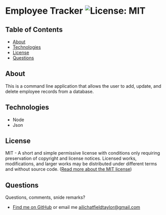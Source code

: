 # Employee Tracker ![License: MIT](https://img.shields.io/badge/License-MIT-yellow.svg)

## Table of Contents

- [ About ](#about)
- [ Technologies ](#tech)
- [ License ](#license)
- [ Questions ](#questions)

## About
This is a command line application that allows the user to add, update, and delete employee records from a database.

## Technologies
- Node
- Json

## License

MIT - A short and simple permissive license with conditions only requiring preservation of copyright and license notices. Licensed works, modifications, and larger works may be distributed under different terms and without source code. ([Read more about the MIT license](https://choosealicense.com/licenses/mit/))


## Questions
Questions, comments, snide remarks?
- [Find me on GitHub](https://github.com/ailict/) or email me ailichatfieldtaylor@gmail.com
